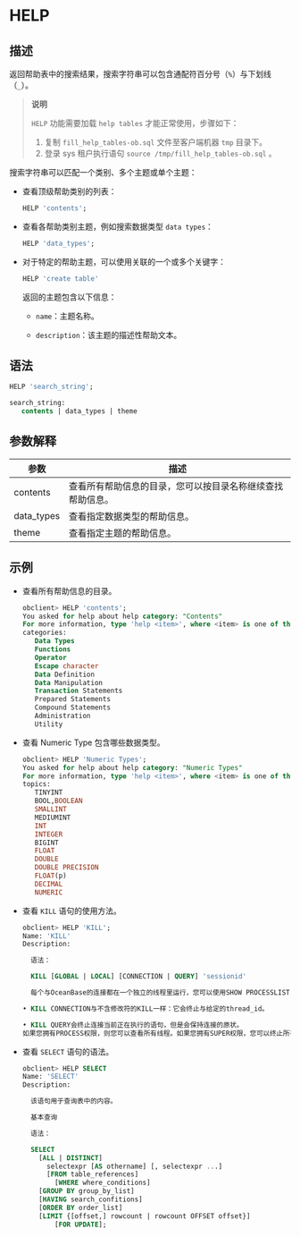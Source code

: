# HELP

## 描述

返回帮助表中的搜索结果，搜索字符串可以包含通配符百分号（`%`）与下划线（`_`）。

>**说明**
>
>`HELP` 功能需要加载 `help tables` 才能正常使用，步骤如下：
>
>1. 复制 `fill_help_tables-ob.sql` 文件至客户端机器 `tmp` 目录下。
>2. 登录 sys 租户执行语句 `source /tmp/fill_help_tables-ob.sql` 。

搜索字符串可以匹配一个类别、多个主题或单个主题：

* 查看顶级帮助类别的列表：

  ```sql
  HELP 'contents';
  ```

* 查看各帮助类别主题，例如搜索数据类型 `data types`：

  ```sql
  HELP 'data_types';
  ```

* 对于特定的帮助主题，可以使用关联的一个或多个关键字：

  ```sql
  HELP 'create table'
  ```

  返回的主题包含以下信息：
  * `name`：主题名称。

  * `description`：该主题的描述性帮助文本。

## 语法

```sql
HELP 'search_string';

search_string:
   contents | data_types | theme
```

## 参数解释

|     参数     |              描述               |
|------------|-------------------------------|
| contents   | 查看所有帮助信息的目录，您可以按目录名称继续查找帮助信息。 |
| data_types | 查看指定数据类型的帮助信息。                |
| theme      | 查看指定主题的帮助信息。                  |

## 示例

* 查看所有帮助信息的目录。

  ```sql
  obclient> HELP 'contents';
  You asked for help about help category: "Contents"
  For more information, type 'help <item>', where <item> is one of the following
  categories:
     Data Types
     Functions
     Operator
     Escape character
     Data Definition
     Data Manipulation
     Transaction Statements
     Prepared Statements
     Compound Statements
     Administration
     Utility
  ```

* 查看 Numeric Type 包含哪些数据类型。

  ```sql
  obclient> HELP 'Numeric Types';
  You asked for help about help category: "Numeric Types"
  For more information, type 'help <item>', where <item> is one of the following
  topics:
     TINYINT
     BOOL,BOOLEAN
     SMALLINT
     MEDIUMINT
     INT
     INTEGER
     BIGINT
     FLOAT
     DOUBLE
     DOUBLE PRECISION
     FLOAT(p)
     DECIMAL
     NUMERIC
  ```

* 查看 `KILL` 语句的使用方法。

  ```sql
  obclient> HELP 'KILL';
  Name: 'KILL'
  Description:
  
    语法：
  
    KILL [GLOBAL | LOCAL] [CONNECTION | QUERY] 'sessionid'
  
    每个与OceanBase的连接都在一个独立的线程里运行，您可以使用SHOW PROCESSLIST;语句查看哪些线程正在运行，并使用KILL thread_id语句 终止一个线程。
  
  • KILL CONNECTION与不含修改符的KILL一样：它会终止与给定的thread_id。
  
  • KILL QUERY会终止连接当前正在执行的语句，但是会保持连接的原状。
  如果您拥有PROCESS权限，则您可以查看所有线程。如果您拥有SUPER权限，您可以终止所有线程和语句。否则，您只能查看和终止您自己的线程 和语句。
  ```

* 查看 `SELECT` 语句的语法。

  ```sql
  obclient> HELP SELECT
  Name: 'SELECT'
  Description:
  
    该语句用于查询表中的内容。
  
    基本查询
  
    语法：
  
    SELECT
      [ALL | DISTINCT]
        selectexpr [AS othername] [, selectexpr ...]
        [FROM table_references]
          [WHERE where_conditions]
      [GROUP BY group_by_list]
      [HAVING search_confitions]
      [ORDER BY order_list]
      [LIMIT {[offset,] rowcount | rowcount OFFSET offset}]
          [FOR UPDATE];
  ```

